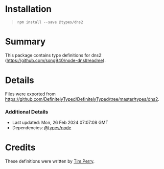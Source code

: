 # Installation
> `npm install --save @types/dns2`

# Summary
This package contains type definitions for dns2 (https://github.com/song940/node-dns#readme).

# Details
Files were exported from https://github.com/DefinitelyTyped/DefinitelyTyped/tree/master/types/dns2.

### Additional Details
 * Last updated: Mon, 26 Feb 2024 07:07:08 GMT
 * Dependencies: [@types/node](https://npmjs.com/package/@types/node)

# Credits
These definitions were written by [Tim Perry](https://github.com/pimterry).

